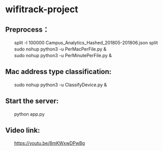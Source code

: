 # wifitrack-project
## Preprocess：
　　split -l 100000 Campus_Analytics_Hashed_201805-201806.json split  
　　sudo nohup python3 -u PerMacPerFile.py &  
　　sudo nohup python3 -u PerMinutePerFile.py &
## Mac address type classification:
　　sudo nohup python3 -u ClassifyDevice.py &
## Start the server:
　　python app.py
## Video link:
　　https://youtu.be/8mKWxwDPwBg
